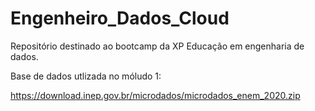 # Engenheiro_Dados_Cloud
Repositório destinado ao bootcamp da XP Educação em engenharia de dados.

Base de dados utlizada no móludo 1:

https://download.inep.gov.br/microdados/microdados_enem_2020.zip
